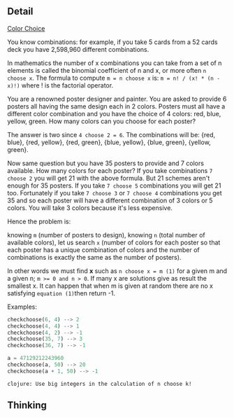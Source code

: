 ## Detail

[Color Choice](https://www.codewars.com/kata/color-choice)

You know combinations: for example, if you take 5 cards from a 52 cards deck you have 2,598,960 different combinations.

In mathematics the number of x combinations you can take from a set of n elements is called the binomial coefficient of n and x, or more often `n choose x`. The formula to compute `m = n choose x` is: `m = n! / (x! * (n - x)!)` where ! is the factorial operator.

You are a renowned poster designer and painter. You are asked to provide 6 posters all having the same design each in 2 colors. Posters must all have a different color combination and you have the choice of 4 colors: red, blue, yellow, green. How many colors can you choose for each poster?

The answer is two since `4 choose 2 = 6`. The combinations will be: {red, blue}, {red, yellow}, {red, green}, {blue, yellow}, {blue, green}, {yellow, green}.

Now same question but you have 35 posters to provide and 7 colors available. How many colors for each poster? If you take combinations `7 choose 2` you will get 21 with the above formula. But 21 schemes aren't enough for 35 posters. If you take `7 choose 5` combinations you will get 21 too. Fortunately if you take `7 choose 3` or `7 choose 4` combinations you get 35 and so each poster will have a different combination of 3 colors or 5 colors. You will take 3 colors because it's less expensive.

Hence the problem is: 

knowing `m` (number of posters to design), knowing `n` (total number of available colors), let us search `x` (number of colors for each poster so that each poster has a unique combination of colors and the number of combinations is exactly the same as the number of posters).

In other words we must find **x** such as `n choose x = m (1)` for a given m and a given n; `m >= 0 and n > 0`. If many x are solutions give as result the smallest x. It can happen that when m is given at random there are no x satisfying `equation (1)`then return -1.

Examples:

```rust
checkchoose(6, 4) --> 2
checkchoose(4, 4) --> 1
checkchoose(4, 2) --> -1
checkchoose(35, 7) --> 3
checkchoose(36, 7) --> -1

a = 47129212243960
checkchoose(a, 50) --> 20
checkchoose(a + 1, 50) --> -1
```

`clojure: Use big integers in the calculation of n choose k!`

## Thinking

